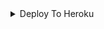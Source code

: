 <details><summary>Deploy To Heroku</summary>
<p>
<br>
<a href="https://heroku.com/deploy?template=https://github.com/Rock11178/Naa-Ready-2">
  <img src="https://www.herokucdn.com/deploy/button.svg" alt="Deploy To Heroku">
</a>
